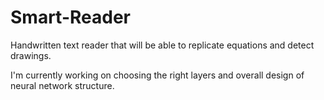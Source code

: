 ﻿# Smart-Reader

Handwritten text reader that will be able to replicate equations and detect drawings.

I'm currently working on choosing the right layers and overall design of neural network structure.